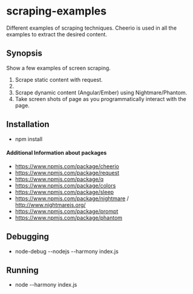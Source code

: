 # scraping-examples

Different examples of scraping techniques. Cheerio is used in all the examples to extract the desired content.

## Synopsis

Show a few examples of screen scraping.

1. Scrape static content with request.
2. 
3. Scrape dynamic content (Angular/Ember) using Nightmare/Phantom.
4. Take screen shots of page as you programmatically interact with the page.

## Installation

* npm install

#### Additional Information about packages

* https://www.npmjs.com/package/cheerio
* https://www.npmjs.com/package/request
* https://www.npmjs.com/package/q
* https://www.npmjs.com/package/colors
* https://www.npmjs.com/package/sleep
* https://www.npmjs.com/package/nightmare / http://www.nightmarejs.org/
* https://www.npmjs.com/package/prompt
* https://www.npmjs.com/package/phantom

## Debugging

* node-debug \--nodejs \--harmony index.js

## Running

* node \--harmony index.js